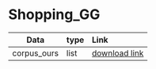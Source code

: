 # Shopping_GG


|Data|type|Link|
|:---:|:---|:---|
|corpus_ours|list|[download link](https://drive.google.com/file/d/1SdiuAOdOgHCuuYHPKkGWq3M5W406B-2N/view?usp=sharing)|
